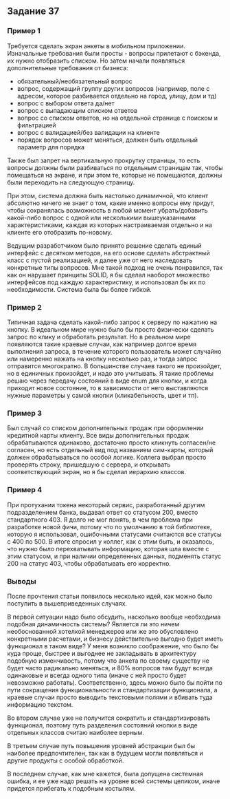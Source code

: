 ## Задание 37

### Пример 1

Требуется сделать экран анкеты в мобильном приложении. Изначальные требования были просты - 
вопросы прилетают с бэкенда, их нужно отобразить списком. Но затем начали появляться дополнительные требования
от бизнеса:
- обязательный/необязательный вопрос
- вопрос, содержащий группу других вопросов (например, поле с адресом, которое разбивается отдельно на
город, улицу, дом и тд)
- вопрос с выбором ответа да/нет
- вопрос с выпадающим списком ответов
- вопрос со списком ответов, но на отдельной странице с поиском и фильтрацией
- вопрос с валидацией/без валидации на клиенте
- порядок вопросов может меняться, должен быть отдельный параметр для порядка

Также был запрет на вертикальную прокрутку страницы, то есть вопросы должны были разбиваться
по отдельным страницам так, чтобы помещаться на экране, и при этом те, которые не помещаются, должны были
переходить на следующую страницу.

При этом, система должна быть настолько динамичной, что клиент абсолютно ничего не знает о том, какие
именно вопросы ему придут, чтобы сохранялась возможность в любой момент убрать/добавить какой-либо
вопрос с одной или несколькими вышеуказанными характеристиками, каждая из которых настраиваемая отдельно
и на клиенте его отобразить по-новому.

Ведущим разработчиком было принято решение сделать единый интерфейс с десятком методов, на его основе
сделать абстрактный класс с пустой реализацией, и далее уже от него наследовать конкретные типы
вопросов. Мне такой подход не очень понравился, так как он нарушает принципы SOLID, я бы сделал наоборот
множество интерфейсов под каждую характеристику, и использовал бы их по необходимости. Система была бы
более гибкой.

### Пример 2

Типичная задача сделать какой-либо запрос к серверу по нажатию на кнопку. В идеальном
мире нужно было бы просто физически сделать запрос по клику и обработать результат. Но в реальном
мире появляются такие краевые случаи, как например долгое время выполнения запроса, в течение которого
пользователь может случайно или намеренно нажать на кнопку несколько раз, и тогда запрос отправится
многократно. В большинстве случаев такого не произойдет, но в единичных произойдет, и надо это
учитывать. Я такие проблемы решаю через передачу состояний в виде enum для кнопки, и когда приходит
новое состояние, то в зависимости от него выставляются нужные параметры у самой кнопки (кликабельность,
цвет и тп).

### Пример 3

Был случай со списком дополнительных продаж при оформлении кредитной карты клиенту. Все виды дополнительных
продаж обрабатываются одинаково, достаточно просто кликнуть согласен/не согласен, но есть отдельный вид
под названием сим-карты, который должен обрабатываться по особой логике. Коллега выбрал просто
проверять строку, пришедшую с сервера, и открывать соответствующий экран, но я бы сделал иерархию
классов.

### Пример 4

При протухании токена некоторый сервис, разработанный другим подразделением банка, выдавал ответ
со статусом 200, вместо стандартного 403. Я долго не мог понять, в чем проблема при разработке новой
фичи, потому что по умолчанию в той библиотеке, которую я использовал, ошибочными статусами считаются
все статусы с 400 по 500. В итоге спросил у коллег, как с этим быть, и оказалось, что нужно было
перехватывать информацию, которая шла вместе с этим статусом, и при наличии определенных данных,
подменять статус 200 на статус 403, чтобы обрабатывать его корректно.

### Выводы

После прочтения статьи появилось несколько идей, как можно было поступить в вышеприведенных случаях.

В первой ситуации надо было обсудить, насколько вообще необходима подобная динамичность системы?
Является ли это ничем необоснованной хотелкой менеджеров или же это обусловлено конкретными
расчетами, и бизнесу действительно выгодно будет иметь функционал в таком виде? У меня возникло
соображение, что было бы куда проще, быстрее и выгоднее не закладывать в архитектуру подобную
изменчивость, потому что анкета по своему существу не будет часто радикально меняться, и 80% вопросов
там будут всегда одинаковые и всегда одного типа (иначе с ней просто будет невозможно работать).
Соответственно, здесь можно было бы пойти по пути сокращения функциональности и стандартизации 
функционала, а краевые случаи просто выводить текстовыми полями и вбивать туда информацию текстом.

Во втором случае уже не получится сократить и стандартизировать функционал, поэтому путь разделения
состояний кнопки в виде отдельных классов считаю наиболее верным.

В третьем случае путь повышения уровней абстракции был бы наиболее предпочтителен, так как в будущем могли
появляться и другие продукты с особой обработкой.

В последнем случае, как мне кажется, была допущена системная ошибка, и ее уже надо решать на уровне
всей системы целиком, иначе придется прибегать к подобным костылям.


